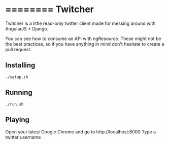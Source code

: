 ========
Twitcher
========

Twitcher is a little read-only twitter client made for messing around with AngularJS + Django.

You can see how to consume an API with ngResource.
These might not be the best practices, so if you have anything in mind don't hesitate to create a pull request.

## Installing

    ./setup.sh

## Running

    ./run.sh

## Playing

Open your latest Google Chrome and go to http://localhost:8000
Type a twitter username